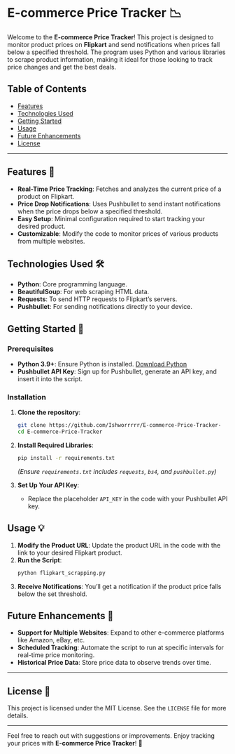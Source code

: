 # E-commerce Price Tracker 📉

Welcome to the **E-commerce Price Tracker**! This project is designed to monitor product prices on **Flipkart** and send notifications when prices fall below a specified threshold. The program uses Python and various libraries to scrape product information, making it ideal for those looking to track price changes and get the best deals.

## Table of Contents
- [Features](#features)
- [Technologies Used](#technologies-used)
- [Getting Started](#getting-started)
- [Usage](#usage)
- [Future Enhancements](#future-enhancements)
- [License](#license)

---

## Features 🌟

- **Real-Time Price Tracking**: Fetches and analyzes the current price of a product on Flipkart.
- **Price Drop Notifications**: Uses Pushbullet to send instant notifications when the price drops below a specified threshold.
- **Easy Setup**: Minimal configuration required to start tracking your desired product.
- **Customizable**: Modify the code to monitor prices of various products from multiple websites.

## Technologies Used 🛠

- **Python**: Core programming language.
- **BeautifulSoup**: For web scraping HTML data.
- **Requests**: To send HTTP requests to Flipkart’s servers.
- **Pushbullet**: For sending notifications directly to your device.

## Getting Started 🚀

### Prerequisites
- **Python 3.9+**: Ensure Python is installed. [Download Python](https://www.python.org/downloads/)
- **Pushbullet API Key**: Sign up for Pushbullet, generate an API key, and insert it into the script.

### Installation

1. **Clone the repository**:
   ```bash
   git clone https://github.com/Ishworrrrr/E-commerce-Price-Tracker-
   cd E-commerce-Price-Tracker
   ```

2. **Install Required Libraries**:
   ```bash
   pip install -r requirements.txt
   ```
   *(Ensure `requirements.txt` includes `requests`, `bs4`, and `pushbullet.py`)*

3. **Set Up Your API Key**:
   - Replace the placeholder `API_KEY` in the code with your Pushbullet API key.

## Usage 💡

1. **Modify the Product URL**: Update the product URL in the code with the link to your desired Flipkart product.
2. **Run the Script**:
   ```bash
   python flipkart_scrapping.py
   ```
3. **Receive Notifications**: You’ll get a notification if the product price falls below the set threshold.

## Future Enhancements 🔮

- **Support for Multiple Websites**: Expand to other e-commerce platforms like Amazon, eBay, etc.
- **Scheduled Tracking**: Automate the script to run at specific intervals for real-time price monitoring.
- **Historical Price Data**: Store price data to observe trends over time.

---

## License 📝
This project is licensed under the MIT License. See the `LICENSE` file for more details.

---

Feel free to reach out with suggestions or improvements. Enjoy tracking your prices with **E-commerce Price Tracker**! 🎉
